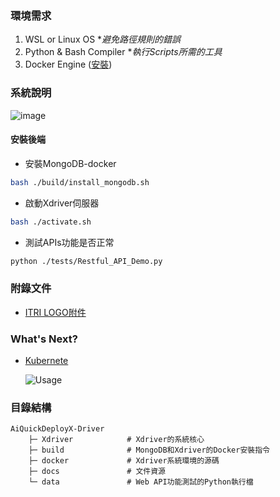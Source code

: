 ### 環境需求
1. WSL or Linux OS    **避免路徑規則的錯誤*
2. Python & Bash Compiler    **執行Scripts所需的工具*
3. Docker Engine ([安裝](https://docs.docker.com/engine/install/))

### 系統說明
![image](https://github.com/R300-AI/AiQuickDeployX-Driver/assets/140595764/ba2f144e-8392-495f-b155-76399b8646ef)

#### 安裝後端
* 安裝MongoDB-docker
```bash
bash ./build/install_mongodb.sh
```
* 啟動Xdriver伺服器
```bash
bash ./activate.sh
```

* 測試APIs功能是否正常
```bash
python ./tests/Restful_API_Demo.py
```

### 附錄文件
* [ITRI LOGO附件](https://github.com/R300-AI/AiQuickDeployX-Driver/tree/main/docs/logo/LOGO)
  
### What's Next?
* [Kubernete](https://learn.microsoft.com/zh-tw/azure/aks/intro-kubernetes)

  ![Usage](https://github.com/R300-AI/AiQuickDeployX-Driver/assets/140595764/908df835-d7a9-44ab-96ce-ff49c58c4851)

### 目錄結構
```
AiQuickDeployX-Driver
    ├─ Xdriver            # Xdriver的系統核心
    ├─ build              # MongoDB和Xdriver的Docker安裝指令
    ├─ docker             # Xdriver系統環境的源碼
    ├─ docs               # 文件資源
    └─ data               # Web API功能測試的Python執行檔
```
